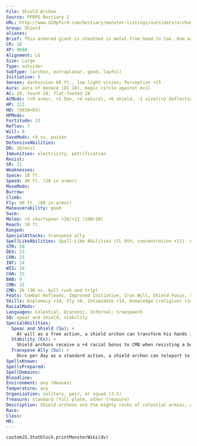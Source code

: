 ```yaml
---
File: Shield Archon
Source: PFRPG Bestiary 2
URL: http://www.d20pfsrd.com/bestiary/monster-listings/outsiders/archon/archon-shield
Group: Shield
aliases: 
Brief: This armored giant is sheathed in metal from head to toe. One arm ends in a spear-like blade, the other in a massive shield.
CR: 10
XP: 9600
Alignment: LG
Size: Large
Type: outsider
SubType: (archon, extraplanar, good, lawful)
Initiative: 5
Senses: darkvision 60 ft., low-light vision; Perception +15
Aura: aura of menace (DC 18), magic circle against evil
AC: 29, touch 10, flat-footed 28
ACMods: (+9 armor, +1 Dex, +4 natural, +6 shield, -1 size)(+2 deflection vs. evil)
HP: 112
HD: (9d10+63)
HPMods: 
Fortitude: 13
Reflex: 7
Will: 8
SaveMods: +4 vs. poison
DefensiveAbilities: 
DR: 10/evil
Immunities: electricity, petrification
Resist: 
SR: 21
Weaknesses: 
Space: 10 ft.
Speed: 40 ft. (30 in armor)
MoveMods: 
Burrow: 
Climb: 
Fly: 90 ft. (60 in armor)
Maneuverability: good
Swim: 
Melee: +3 shortspear +16/+11 (1d8+10)
Reach: 10 ft.
Ranged: 
SpecialAttacks: transpose ally
SpellLikeAbilities: Spell-Like Abilities (CL 9th; concentration +11)  Constant-magic circle against evil   At Will-aid, greater teleport (self plus 50 lbs. of objects only), message   1/day-disrupting weapon, divine power, shield other
STR: 20
DEX: 13
CON: 25
INT: 14
WIS: 16
CHA: 15
BAB: 9
CMB: 15
CMD: 26 (30 vs. bull rush and trip)
Feats: Combat Reflexes, Improved Initiative, Iron Will, Shield Focus, Stand Still, Weapon Specialization (shortspear)B
Skills: Diplomacy +14, Fly +0, Intimidate +14, Knowledge (religion) +14, Perception +15, Sense Motive +15, Stealth -6, Survival +15
RacialMods: 
Languages: Celestial, Draconic, Infernal; truespeech
SQ: spear and shield, stability
SpecialAbilities:
  Spear and Shield (Su): >
    At will as a free action, a shield archon can transform his hands into a +1 tower shield and a +3 shortspear, or either individually, or back to hands again. He cannot transform both hands into shields or both into shortspears. A shield archon never takes the typical -2 penalty on attack rolls while wielding a tower shield. A shield archon's weapons cannot be disarmed, but they can be sundered. If a shield archon loses his spear or shield, he can manifest a new one as a full-round action. When a shield archon is slain, these two items fade away-they cannot be looted or wielded by any other creature.
  Stability (Ex): >
    Shield archons receive a +4 racial bonus to CMD when resisting a bull rush or trip attempt.
  Transpose Ally (Su): >
    Once per day as a standard action, a shield archon can teleport to the location of a willing (or unconscious) ally and immediately teleport that ally to the archon's previous position, in effect switching places with the ally. The archon must have line of effect to the target.
SpellsKnown: 
SpellsPrepared: 
SpellDomains: 
Bloodline: 
Environment: any (Heaven)
Temperature: any
Organization: solitary, pair, or squad (3-5)
Treasure: standard (full plate, other treasure)
Description: Shield archons are the mighty rocks of celestial armies, withstanding waves of demons and devils without complaint. Though more than capable of tearing apart lesser demons and devils, their true strength lies in their ability to shrug off deadly attacks from superior opponents, giving their offense-oriented allies time to flank and overwhelm their mutual foes. Shield archons are 9 feet tall and weigh 800 pounds.
Race: 
Class: 
MR: 
---
```

```dataviewjs
customJS.Statblock.printMonsterWiki(dv)
```
